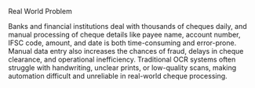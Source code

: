 Real World Problem

Banks and financial institutions deal with thousands of cheques daily, and manual processing of cheque details like payee name, account number, IFSC code, amount, and date is both time-consuming and error-prone. Manual data entry also increases the chances of fraud, delays in cheque clearance, and operational inefficiency. Traditional OCR systems often struggle with handwriting, unclear prints, or low-quality scans, making automation difficult and unreliable in real-world cheque processing.

